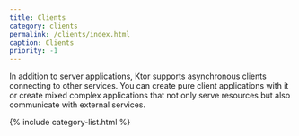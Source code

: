 ```yaml
---
title: Clients
category: clients
permalink: /clients/index.html
caption: Clients
priority: -1 
---
```


In addition to server applications, Ktor supports asynchronous clients connecting to other services.
You can create pure client applications with it or create mixed complex applications that not only serve resources but also communicate with external services.

{% include category-list.html %}

